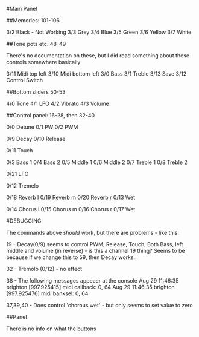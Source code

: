 
#Main Panel

##Memories: 101-106

3/2		Black - Not Working
3/3		Grey
3/4		Blue
3/5		Green
3/6		Yellow 
3/7 	White

##Tone pots etc. 48-49

There's no documentation on these, but I did read something about these controls somewhere
basically

3/11	Midi top left
3/10	Midi bottom left
3/0		Bass
3/1		Treble
3/13	Save
3/12	Control Switch

##Bottom sliders 50-53

4/0		Tone
4/1		LFO
4/2		Vibrato
4/3		Volume

##Control panel: 16-28, then 32-40

0/0		Detune
0/1		PW
0/2		PWM

0/9		Decay
0/10	Release

0/11	Touch

0/3		Bass 1
0/4		Bass 2
0/5		Middle 1
0/6		Middle 2
0/7		Treble 1
0/8		Treble 2

0/21	LFO

0/12 	Tremelo

0/18	Reverb l
0/19	Reverb m
0/20	Reverb r
0/13 	Wet

0/14	Chorus l
0/15	Chorus m
0/16	Chorus r
0/17	Wet


#DEBUGGING

The commands above *should* work, but there are problems - like this: 

19 - Decay(0/9) seems to control PWM, Release, Touch, Both Bass, left middle and volume (in reverse) - is this a channel 19 thing? Seems to be because if we change this to 59, then Decay works..


32 - Tremolo (0/12) - no effect

38 - The following messages appeaer at the console
		Aug 29 11:46:35 brighton [997.925415] midi callback: 0, 64
		Aug 29 11:46:35 brighton [997.925476] midi banksel: 0, 64

37,39,40 - Does control 'chorous wet' - but only seems to set value to zero

##Panel

There is no info on what the buttons





